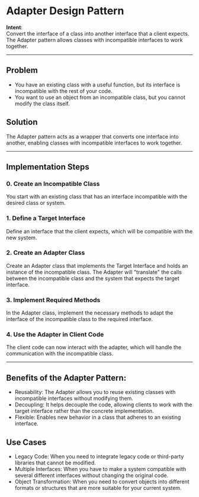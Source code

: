 # Adapter Design Pattern

**Intent**:  
Convert the interface of a class into another interface that a client expects. The Adapter pattern allows classes with incompatible interfaces to work together.

---

## Problem
- You have an existing class with a useful function, but its interface is incompatible with the rest of your code.
- You want to use an object from an incompatible class, but you cannot modify the class itself.

## Solution
The Adapter pattern acts as a wrapper that converts one interface into another, enabling classes with incompatible interfaces to work together.

---

## Implementation Steps

### 0. Create an Incompatible Class
You start with an existing class that has an interface incompatible with the desired class or system.

### 1. Define a Target Interface
Define an interface that the client expects, which will be compatible with the new system.

### 2. Create an Adapter Class
Create an Adapter class that implements the Target Interface and holds an instance of the incompatible class. The Adapter will "translate" the calls between the incompatible class and the system that expects the target interface.

### 3. Implement Required Methods
In the Adapter class, implement the necessary methods to adapt the interface of the incompatible class to the required interface.

### 4. Use the Adapter in Client Code
The client code can now interact with the adapter, which will handle the communication with the incompatible class.

---

## Benefits of the Adapter Pattern:
- Reusability: The Adapter allows you to reuse existing classes with incompatible interfaces without modifying them.
- Decoupling: It helps decouple the code, allowing clients to work with the target interface rather than the concrete implementation.
- Flexible: Enables new behavior in a class that adheres to an existing interface.

## Use Cases
- Legacy Code: When you need to integrate legacy code or third-party libraries that cannot be modified.
- Multiple Interfaces: When you have to make a system compatible with several different interfaces without changing the original code.
- Object Transformation: When you need to convert objects into different formats or structures that are more suitable for your current system.